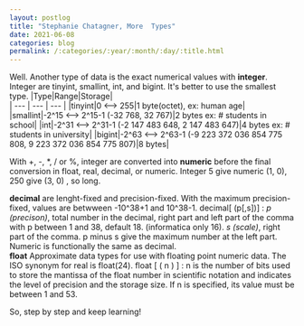 ```yaml
---
layout: postlog
title: "Stephanie Chatagner, More  Types"
date: 2021-06-08
categories: blog
permalink: /:categories/:year/:month/:day/:title.html
---
```


Well. 
Another type of data is the exact numerical values with **integer**. Integer are tinyint, smallint, int, and bigint. It's better to use the smallest type. 
|Type|Range|Storage|     
| --- | --- | --- | 
|tinyint|0 <--> 255|1 byte(octet), ex: human age|
|smallint|-2^15 <--> 2^15-1 (-32 768, 32 767)|2 bytes ex: # students in school|
|int|-2^31 <--> 2^31-1 (-2 147 483 648, 2 147 483 647)|4 bytes ex: # students in university|
|bigint|-2^63 <--> 2^63-1 (-9 223 372 036 854 775 808, 9 223 372 036 854 775 807)|8 bytes|



With +, -, \*, / or %, integer are converted into **numeric** before the final conversion in float, real, decimal, or numeric. Integer 5 give numeric (1, 0), 250 give (3, 0) , so long.

**decimal** are lenght-fixed and precision-fixed. With the maximum precision-fixed, values are betwween -10^38+1 and 10^38-1. decimal[ (p[,s])] : *p (precison)*, total number in the decimal, right part and left part of the comma with p between 1 and 38, default 18. (informatica only 16). *s (scale)*, right part of the comma. p minus s give the maximum number at the left part. Numeric is functionally the same as decimal.   
**float** Approximate data types for use with floating point numeric data. The ISO synonym for real is float(24). float [ ( n ) ] : n is the number of bits used to store the mantissa of the float number in scientific notation and indicates the level of precision and the storage size. If n is specified, its value must be between 1 and 53.    






So, step by step and keep learning!
